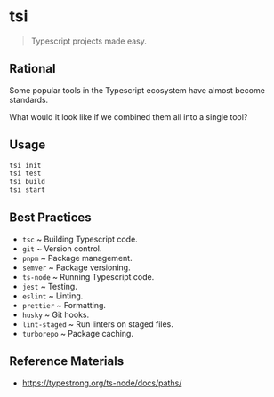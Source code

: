 # tsi

> Typescript projects made easy.

## Rational

Some popular tools in the Typescript ecosystem have almost become standards.

What would it look like if we combined them all into a single tool?

## Usage

```sh
tsi init
tsi test
tsi build
tsi start
```

## Best Practices

- `tsc` ~ Building Typescript code.
- `git` ~ Version control.
- `pnpm` ~ Package management.
- `semver` ~ Package versioning.
- `ts-node` ~ Running Typescript code.
- `jest` ~ Testing.
- `eslint` ~ Linting.
- `prettier` ~ Formatting.
- `husky` ~ Git hooks.
- `lint-staged` ~ Run linters on staged files.
- `turborepo` ~ Package caching.

## Reference Materials

- https://typestrong.org/ts-node/docs/paths/
